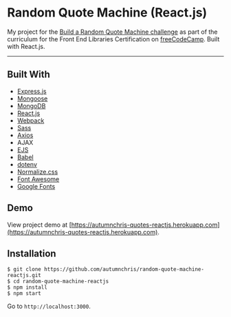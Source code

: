 # Random Quote Machine (React.js)

My project for the [Build a Random Quote Machine challenge](https://learn.freecodecamp.org/front-end-libraries/front-end-libraries-projects/build-a-random-quote-machine) as part of the curriculum for the Front End Libraries Certification on [freeCodeCamp](https://www.freecodecamp.org). Built with React.js.

---

## Built With
* [Express.js](https://expressjs.com)
* [Mongoose](https://mongoosejs.com)
* [MongoDB](https://www.mongodb.com)
* [React.js](https://reactjs.org)
* [Webpack](https://webpack.js.org)
* [Sass](http://sass-lang.com)
* [Axios](https://axios-http.com)
* AJAX
* [EJS](https://ejs.co)
* [Babel](https://babeljs.io)
* [dotenv](https://github.com/motdotla/dotenv)
* [Normalize.css](https://necolas.github.io/normalize.css)
* [Font Awesome](https://fontawesome.com)
* [Google Fonts](https://fonts.google.com)

## Demo

View project demo at [https://autumnchris-quotes-reactjs.herokuapp.com](https://autumnchris-quotes-reactjs.herokuapp.com).

## Installation

```
$ git clone https://github.com/autumnchris/random-quote-machine-reactjs.git
$ cd random-quote-machine-reactjs
$ npm install
$ npm start
```

Go to `http://localhost:3000`.
